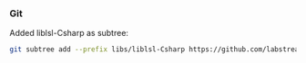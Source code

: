 
### Git
Added liblsl-Csharp as subtree:
```bash
git subtree add --prefix libs/liblsl-Csharp https://github.com/labstreaminglayer/liblsl-Csharp.git master --squash
```